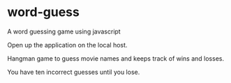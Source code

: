 # word-guess
A word guessing game using javascript

Open up the application on the local host.

Hangman game to guess movie names and keeps track of wins and losses.

You have ten incorrect guesses until you lose.

